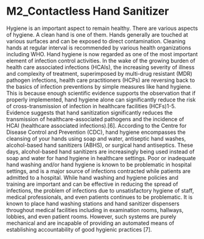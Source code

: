 # M2_Contactless Hand Sanitizer

Hygiene is an important aspect to remain healthy. There are various
aspects of hygiene. A clean hand is one of them. Hands generally
are touched at various surfaces and can be exposed to direct
contamination. Cleaning hands at regular interval is recommended by
various health organizations including WHO.
Hand hygiene is now regarded as one of the most important element
of infection control activities. In the wake of the growing burden
of health care associated infections (HCAIs), the increasing
severity of illness and complexity of treatment, superimposed by
multi-drug resistant (MDR) pathogen infections, health care
practitioners (HCPs) are reversing back to the basics of infection
preventions by simple measures like hand hygiene. This is because
enough scientific evidence supports the observation that if
properly implemented, hand hygiene alone can significantly reduce
the risk of cross-transmission of infection in healthcare
facilities (HCFs)1-5.
Evidence suggests that hand sanitization significantly reduces the
transmission of healthcare-associated pathogens and the incidence
of HCAI (healthcare associated infections).[6]. According to the
Centre for Disease Control and Prevention (CDC), hand hygiene
encompasses the cleansing of your hands using soap and water,
antiseptic hand washes, alcohol-based hand sanitizers (ABHS), or
surgical hand antiseptics. These days, alcohol-based hand
sanitizers are increasingly being used instead of soap and water
for hand hygiene in healthcare settings.
Poor or inadequate hand washing and/or hand hygiene is known to be
problematic in hospital settings, and is a major source of
infections contracted while patients are admitted to a hospital.
While hand washing and hygiene policies and training are important
and can be effective in reducing the spread of infections, the
problem of infections due to unsatisfactory hygiene of staff,
medical professionals, and even patients continues to be
problematic. It is known to place hand washing stations and hand
sanitizer dispensers throughout medical facilities including in
examination rooms, hallways, lobbies, and even patient rooms.
However, such systems are purely mechanical and are incapable of
providing an automated means of establishing accountability of good
hygienic practices [7].

